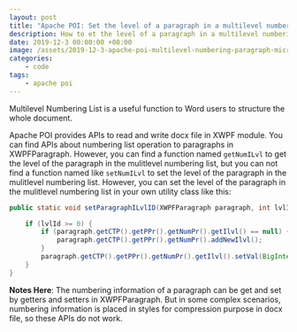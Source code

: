 ```yaml
---
layout: post
title: "Apache POI: Set the level of a paragraph in a multilevel numbering list in Microsoft Word Docx File"
description: How to et the level of a paragraph in a multilevel numbering list in microsoft word docx file by Apache POI
date: 2019-12-3 00:00:00 +08:00
image: /assets/2019-12-3-apache-poi-multilevel-numbering-paragraph-microsoft-word-docx/banner.jpg
categories:
    - code
tags:
    - apache poi
---
```


Multilevel Numbering List is a useful function to Word users to structure the whole document.

Apache POI provides APIs to read and write docx file in XWPF module. You can find APIs about numbering list operation to paragraphs in XWPFParagraph. However, you can find a function named `getNumILvl` to get the level of the paragraph in the mulitlevel numbering list, but you can not find a function named like `setNumILvl` to set the level of the paragraph in the mulitlevel numbering list. However, you can set the level of the paragraph in the mulitlevel numbering list in your own utility class like this:

```java
public static void setParagraphILvlID(XWPFParagraph paragraph, int lvlId) {

    if (lvlId >= 0) {
        if (paragraph.getCTP().getPPr().getNumPr().getIlvl() == null) {
            paragraph.getCTP().getPPr().getNumPr().addNewIlvl();
        }
        paragraph.getCTP().getPPr().getNumPr().getIlvl().setVal(BigInteger.valueOf(lvlId));
    }
}
```

**Notes Here**: The numbering information of a paragraph can be get and set by getters and setters in XWPFParagraph. But in some complex scenarios, numbering information is placed in styles for compression purpose in docx file, so these APIs do not work.

